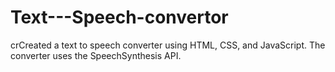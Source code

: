 # Text---Speech-convertor
crCreated a text to speech converter using HTML, CSS, and JavaScript. The converter uses the SpeechSynthesis API.
